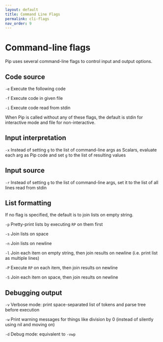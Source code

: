 ```yaml
---
layout: default
title: Command Line Flags
permalink: cli-flags
nav_order: 9
---
```


# Command-line flags

Pip uses several command-line flags to control input and output options.

## Code source

`-e` Execute the following code

`-f` Execute code in given file

`-i` Execute code read from stdin

When Pip is called without any of these flags, the default is stdin for interactive mode and file for non-interactive.

## Input interpretation

`-x` Instead of setting `g` to the list of command-line args as Scalars, evaluate each arg as Pip code and set `g` to the list of resulting values

## Input source

`-r` Instead of setting `g` to the list of command-line args, set it to the list of all lines read from stdin

## List formatting

If no flag is specified, the default is to join lists on empty string.

`-p` Pretty-print lists by executing `RP` on them first

`-s` Join lists on space

`-n` Join lists on newline

`-l` Join each item on empty string, then join results on newline (i.e. print list as multiple lines)

`-P` Execute `RP` on each item, then join results on newline

`-S` Join each item on space, then join results on newline

## Debugging output

`-v` Verbose mode: print space-separated list of tokens and parse tree before execution

`-w` Print warning messages for things like division by 0 (instead of silently using nil and moving on)

`-d` Debug mode: equivalent to `-vwp`
